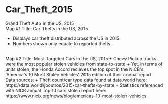 # Car_Theft_2015
Grand Theft Auto in the US, 2015
<br>
Map #1 Title: Car Thefts in the US, 2015
+   Displays car theft distributed across the US in 2015
+   Numbers shown only equate to reported thefts
<br>
Map #2 Title: Most Targeted Cars in the US, 2015
+   Chevy Pickup trucks were the most popular stolen vehicles from state-to-state
+   Yet, in terms of units stolen, the Honda Accord recieves the top spot in the NICB's 'America's 10 Most Stolen Vehicles' 2015 edition of their annual report
<br>
Data sources: 
+   Theft count/car type data found at data.world here: https://data.world/jboutros/2015-car-thefts-by-state
+   Statistics referenced with NICB annual Top 10 cars stolen report here: 
            https://www.nicb.org/news/blog/americas-10-most-stolen-vehicles

